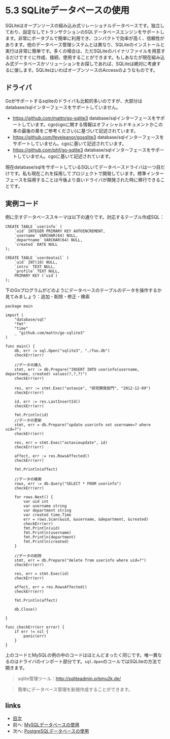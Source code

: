 # 5.3 SQLiteデータベースの使用

SQLiteはオープンソースの組み込み式リレーショナルデータベースです。独立しており、設定なしでトランザクションのSQLデータベースエンジンをサポートします。非常にポータブルで簡単に利用でき、コンパクトで効率が高く、信頼性があります。他のデータベース管理システムとは異なり、SQLiteのインストールと実行は非常に簡単です。多くの場合は、ただSQLiteのバイナリファイルを用意するだけですぐに作成、接続、使用することができます。もしあなたが現在組み込み式データベースかソリューションをお探しであれば、SQLiteは絶対に考慮するに値します。SQLiteはいわばオープンソースのAccessのようなものです。

## ドライバ
Goがサポートするsqliteのドライバも比較的多いのですが、大部分はdatabase/sqlインターフェースをサポートしていません。

- https://github.com/mattn/go-sqlite3 database/sqlインターフェースをサポートしています。cgo(cgoに関する情報はオフィシャルドキュメントかこの本の最後の章をご参考ください)に基づいて記述されています。
- https://github.com/feyeleanor/gosqlite3 database/sqlインターフェースをサポートしていません。cgoに基いて記述されています。
- https://github.com/phf/go-sqlite3  database/sqlインターフェースをサポートしていません。cgoに基いて記述されています。

現在database/sqlをサポートしているSQLいてデータベースドライバは一つ目だけです。私も現在これを採用してプロジェクトで開発しています。標準インターフェースを採用することは今後より良いドライバが開発された時に移行できることです。

## 実例コード
例に示すデータベーススキーマは以下の通りです。対応するテーブル作成SQL：

	CREATE TABLE `userinfo` (
		`uid` INTEGER PRIMARY KEY AUTOINCREMENT,
		`username` VARCHAR(64) NULL,
		`departname` VARCHAR(64) NULL,
		`created` DATE NULL
	);

	CREATE TABLE `userdeatail` (
		`uid` INT(10) NULL,
		`intro` TEXT NULL,
		`profile` TEXT NULL,
		PRIMARY KEY (`uid`)
	);

下のGoプログラムがどのようにデータベースのテーブルのデータを操作するか見てみましょう：追加・削除・修正・検索

	package main

	import (
		"database/sql"
		"fmt"
		"time"
		_ "github.com/mattn/go-sqlite3"
	)

	func main() {
		db, err := sql.Open("sqlite3", "./foo.db")
		checkErr(err)

		//データの挿入
		stmt, err := db.Prepare("INSERT INTO userinfo(username, departname, created) values(?,?,?)")
		checkErr(err)

		res, err := stmt.Exec("astaxie", "研究開発部門", "2012-12-09")
		checkErr(err)

		id, err := res.LastInsertId()
		checkErr(err)

		fmt.Println(id)
		//データの更新
		stmt, err = db.Prepare("update userinfo set username=? where uid=?")
		checkErr(err)

		res, err = stmt.Exec("astaxieupdate", id)
		checkErr(err)

		affect, err := res.RowsAffected()
		checkErr(err)

		fmt.Println(affect)

		//データの検索
		rows, err := db.Query("SELECT * FROM userinfo")
		checkErr(err)

		for rows.Next() {
			var uid int
			var username string
			var department string
			var created time.Time
			err = rows.Scan(&uid, &username, &department, &created)
			checkErr(err)
			fmt.Println(uid)
			fmt.Println(username)
			fmt.Println(department)
			fmt.Println(created)
		}

		//データの削除
		stmt, err = db.Prepare("delete from userinfo where uid=?")
		checkErr(err)

		res, err = stmt.Exec(id)
		checkErr(err)

		affect, err = res.RowsAffected()
		checkErr(err)

		fmt.Println(affect)

		db.Close()

	}

	func checkErr(err error) {
		if err != nil {
			panic(err)
		}
	}


上のコードとMySQLの例の中のコードはほとんどまったく同じです。唯一異なるのはドライバのインポート部分です。`sql.Open`のコールではSQLiteの方法で開きます。


>sqlite管理ツール：http://sqliteadmin.orbmu2k.de/

>簡単にデータベース管理を新規作成することができます。

## links
   * [目次](<preface.md>)
   * 前へ: [MySQLデータベースの使用](<05.2.md>)
   * 次へ: [PostgreSQLデータベースの使用](<05.4.md>)
